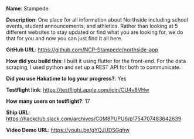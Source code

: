 **Name**: Stampede

**Description**: One place for all information about Northside including school events, student announcements, and athletics. Rather than looking at 5 different websites to stay updated or find what you are looking for, we do that for you and now you can just find it all here.

**GitHub URL**: https://github.com/NCP-Stampede/northside-app

**How did you build this**: I built it using flutter for the front-end. For the data scraping, I used python and set up a REST API for both to communicate.

**Did you use Hakatime to log your progress?**: Yes

**Testflight link**: https://testflight.apple.com/join/CU4v8VHw

**How many users on testflight?**: 17

**Ship URL**: https://hackclub.slack.com/archives/C0M8PUPU6/p1754707483642639

**Video Demo URL**: https://youtu.be/gYQJUDSGqhw

